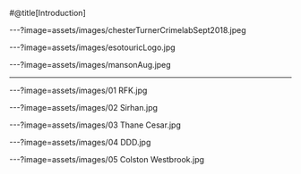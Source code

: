 

#@title[Introduction]

---?image=assets/images/chesterTurnerCrimelabSept2018.jpeg


---?image=assets/images/esotouricLogo.jpg



---?image=assets/images/mansonAug.jpeg

---



---?image=assets/images/01 RFK.jpg


---?image=assets/images/02 Sirhan.jpg


---?image=assets/images/03 Thane Cesar.jpg


---?image=assets/images/04 DDD.jpg


---?image=assets/images/05 Colston Westbrook.jpg








